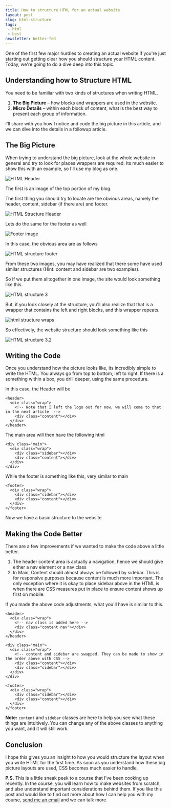 ```yaml
---
title: How to structure HTML for an actual website
layout: post
slug: html-structure
tags:
 - html
 - best
newsletter: better-fed
---
```


One of the first few major hurdles to creating an actual website if you're just starting out getting clear how you should structure your HTML content. Today, we're going to do a dive deep into this topic.

<!--more-->

## Understanding how to Structure HTML
You need to be familiar with two kinds of structures when writing HTML.

1. **The Big Picture** – how blocks and wrappers are used in the website.
2. **Micro Details** – within each block of content, what is the best way to present each group of information.

I'll share with you how I notice and code the big picture in this article, and we can dive into the details in a followup article.

## The Big Picture
When trying to understand the big picture, look at the whole website in general and try to look for places wrappers are required. Its much easier to show this with an example, so I'll use my blog as one.

![HTML Header][image-1]

The first is an image of the top portion of my blog.

The first thing you should try to locate are the obvious areas, namely the header, content, sidebar (if there are) and footer.

![HTML Structure Header][image-2]

Lets do the same for the footer as well

![Footer image][image-3]

In this case, the obvious area are as follows

![HTML structure footer][image-4]

From these two images, you may have realized that there some have used similar structures (Hint: content and sidebar are two examples).

So if we put them alltogether in one image, the site would look something like this.

![][image-5]

But, if you look closely at the structure, you'll also realize that that is a wrapper that contains the left and right blocks, and this wrapper repeats.

![html structure wraps][image-6]

So effectively, the website structure should look something like this

![HTML structure 3.2][image-7]

## Writing the Code
Once you understand how the picture looks like, its incredibly simple to write the HTML. You always go from top to bottom, left to right. If there is a something within a box, you drill deeper, using the same procedure.

In this case, the Header will be

    <header>
      <div class="wrap">
        <!-- Note that I left the logo out for now, we will come to that in the next article  -->
        <div class="content"></div>
      </div>
    </header>


The main area will then have the following html

    <div class="main">
      <div class="wrap">
        <div class="sidebar"></div>
        <div class="content"></div>
      </div>
    </div>

While the footer is something like this, very similar to main

    <footer>
      <div class="wrap">
        <div class="sidebar"></div>
        <div class="content"></div>
      </div>
    </footer>

Now we have a basic structure to the website

## Making the Code Better
There are a few improvements if we wanted to make the code above a little better.

1. The header content area is actually a navigation, hence we should give either a nav element or a nav class
2. In Main, Content should almost always be followed by sidebar. This is for responsive purposes because content is much more important. The only exception where it is okay to place sidebar above in the HTML is when there are CSS measures put in place to ensure content shows up first on mobile.

If you made the above code adjustments, what you'll have is similar to this.

    <header>
      <div class="wrap">
        <!-- nav class is added here -->
        <div class="content nav"></div>
      </div>
    </header>

    <div class="main">
      <div class="wrap">
        <!-- content and sidebar are swapped. They can be made to show in the order above with CSS -->
        <div class="content"></div>
        <div class="sidebar"></div>
      </div>
    </div>

    <footer>
      <div class="wrap">
        <div class="sidebar"></div>
        <div class="content"></div>
      </div>
    </footer>

**Note:** `content` and `sidebar` classes are here to help you see what these things are intuitively. You can change any of the above classes to anything you want, and it will still work.

## Conclusion
I hope this gives you an insight to how you would structure the layout when you write HTML for the first time. As soon as you understand how these big picture layouts are used, CSS becomes much easier to handle.

**P.S.** This is a little sneak peek to a course that I've been cooking up recently. In the course, you will learn how to make websites from scratch, and also understand important considerations behind them. If you like this post and would like to find out more about how I can help you with my course, <a href="/contact">send me an email</a> and we can talk more.


[image-1]:  /images/2014/03/1.png "HTML Header"
[image-2]:  /images/2014/03/1-1.png "HTML Structure Header"
[image-3]:  /images/2014/03/2.png "Footer image"
[image-4]:  /images/2014/03/2-1.png "HTML structure footer"
[image-5]:  /images/2014/03/3.jpg "HTML structure 3"
[image-6]:  /images/2014/03/3-1.png "html structure wraps"
[image-7]:  /images/2014/03/3-2.jpg "HTML structure 3.2"
